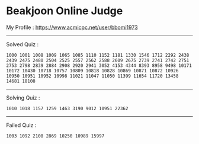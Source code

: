 # Beakjoon Online Judge

My Profile : https://www.acmicpc.net/user/bbomi1973

---

Solved Quiz : 
```
1000 1001 1008 1009 1065 1085 1110 1152 1181 1330 1546 1712 2292 2438 2439 2475 2480 2504 2525 2557 2562 2588 2609 2675 2739 2741 2742 2751 2753 2798 2839 2884 2908 2920 2941 3052 4153 4344 8393 8958 9498 10171 10172 10430 10718 10757 10809 10818 10828 10869 10871 10872 10926 10950 10951 10952 10998 11021 11047 11050 11399 11654 11720 13458 14681 18108
```

---

Solving Quiz :
```
1010 1018 1157 1259 1463 3190 9012 10951 22362
```

---

Failed Quiz :
```
1003 1092 2108 2869 10250 10989 15997
```
